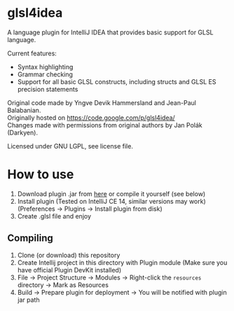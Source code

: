 glsl4idea
=========

A language plugin for IntelliJ IDEA that provides basic support for GLSL language.

Current features:
* Syntax highlighting
* Grammar checking
* Support for all basic GLSL constructs, including structs and GLSL ES precision statements


Original code made by Yngve Devik Hammersland and Jean-Paul Balabanian.  
Originally hosted on https://code.google.com/p/glsl4idea/  
Changes made with permissions from original authors by Jan Polák (Darkyen).  

Licensed under GNU LGPL, see license file.

# How to use
1. Download plugin .jar from [here](https://github.com/Darkyenus/glsl4idea/releases) or compile it yourself (see below)
2. Install plugin (Tested on IntelliJ CE 14, similar versions may work) (Preferences -> Plugins -> Install plugin from disk)
3. Create .glsl file and enjoy

## Compiling
1. Clone (or download) this repository
2. Create Intellij project in this directory with Plugin module (Make sure you have official Plugin DevKit installed)
3. File -> Project Structure -> Modules -> Right-click the `resources` directory -> Mark as Resources
4. Build -> Prepare plugin for deployment -> You will be notified with plugin jar path
